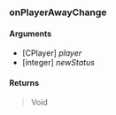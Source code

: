 ### onPlayerAwayChange

#### Arguments

- [CPlayer] *player*
- [integer] *newStatus*

#### Returns
> Void
